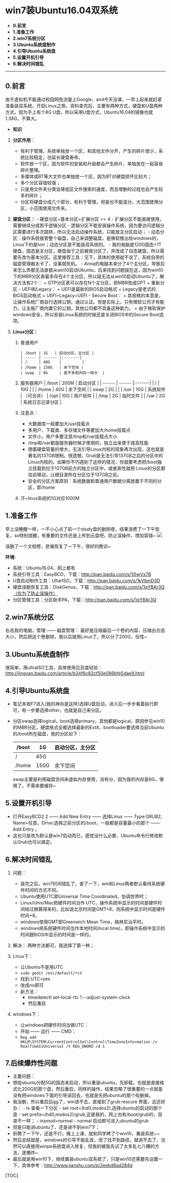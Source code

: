 # win7装Ubuntu16.04双系统 #

-  **0.前言**  
-  **1.准备工作**
-  **2.win7系统分区**
-  **3.Ubuntu系统盘制作**
-  **4.引导Ubuntu系统盘**
-  **5.设置开机引导**
-  **6.解决时间错乱**



----------
## **0.前言**
由于虚拟机不能通过校园网免流量上Google，and今天没课，一早上起来就赶紧准备装双系统，开启Linux之旅。资料查完后，主要有两种方式，硬盘和U盘两种方式，因为手上有个8G U盘，所以采用U盘方式，Ubuntu16.04的镜像也就1.38G，不算大。


- **知识**
 1. **分区作用**：
	 - 有利于管理，系统单独放一个区，和其他文件分开，产生的碎片很少，系统比较稳定，也延长硬盘寿命。
	 - 软件放一个区，因为软件的安装和升级都会产生碎片，单独放在一起容易碎片整理。
	 - 多媒体或BT等大文件也单独放一个区，因为BT对硬盘损坏比较大；
	 - 多个分区容错较强；
	 - 只是用文件夹分类会降低区文件搜索的速度，而且增删的过程也会产生较多的碎片；
	 - 分区将硬盘分成几个部分，有利于管理，但是也不能滥分，大范围使用分区，小范围使用文件夹。

 2. **硬盘分区：**
		- 硬盘分区=基本分区+扩展分区 <= 4
		- 扩展分区不能直接使用，需要继续分成若干逻辑分区
		- 逻辑分区不能安装操作系统，因为要访问逻辑分区需要进行多次跳转，所以无法启动操作系统，只能放主分区启动；
		- 动态分区：操作系统接管整个磁盘，自己来调整磁盘，是微软推出给windows的，Linux下的是lvm；动态分区是不能装双系统的。
		- 我的电脑是120G固态+1T硬盘，固态是主分区，硬盘由于之前被我分区了，并改成了动态硬盘，所以需要先改为基本分区。这里推荐工具：见下，具体的使用就不说了，系统自带的磁盘管理器太卡了，没事就死机。
		- Anna的电脑本来分了4个主分区，导致后来怎么弄都无法直接从win10启动Ubuntu，后来找到问题就在这，因为win10下的MBR分区表最多存在4个主分区，所以就无法从win10启动Ubuntu了，解决方法有2个：
			+ GTP分区表可以存在N个主分区，把MBR改成GPT
			+ 重新分区
		- UEFI和Legacy：
			+ UEFI是最新的BIOS启动格式
			+ Legacy是老式的BIOS启动格式
			+ UEFI=Legacy+UEFI
		- Secure Boot：
			+ 其规格的本意是，让操作系统厂商自行选择公钥，通过认证。但是实际上，只有微软公司才有能力，让主板厂商内置它的公钥，其他公司都不具备这种能力。
			+ 由于微软保护windows安全，所以安装Linux系统的时候还是关闭BIOS中的Secure Boot选项。
 3. **Linux分区：**
 	 1. 普通用户

	 	    | /boot | 1G   | 启动分区，主分区 |
		  	| ----- | ------ |:-------|
	 	  	| /		| 40G    |   	   |
			| /home | 150G	 | 余下空间 |
			| swap  | 8G 	 | 差不多和内存一样大  |
	 2. 服务器用户
	 	    | /boot | 200M   |  启动分区 |
		  	| ------ | ------ |:-------|
	 	  	| /		| 10G    |  |
			| /home | 40G	 | 余下空间 |
			| swap  | 2G 	 | 		   |
			| /usr  | 10G 	 | 系统软件 | （可合并）
			| /opt  | 10G    | 用户软件 |
			| /tmp  | 2G	 | 临时文件   |
			| /var  | 2G	 | 系统日志记录分区 |
			
	 3. 注意点：
	  	 - 大数据库一般要加大/usr挂载点
	 	 - 多用户、下载类、多存储文件等要加大/home挂载点
		 - 文件小，用户多要注意/tmp和/var挂载点大小
		 - /tmp和/var都是服务器时候才使用的，独立出来便于提高性能
		 - 随着硬盘容量的增大，无法引导Linux内核的现象再次出现，这也就是著名的137GB限制。很遗憾，Grub是无法引导137GB之后的分区中的Linux内核的。如果你不巧遇到了这样的情况，你就要考虑把/boot独立挂载到位于137GB前方的独立分区中，或者索性就把 Linux的分区都往前移动，让根目录所在分区位于137GB之前。
		 - 安全的分区方案原则：系统数据和普通用户数据分离放置于不同的分区，即/home
	 4. 汗~linux系统的1G对应1000M
## **1.准备工作** ##

早上没睡醒一样，一不小心点了前一个study盘的删除卷，结果浪费了一下午恢复。so特别提醒，有重要的文件还是上传到云盘吧，防止误操作，增加容错~
![](http://i.imgur.com/9EFYsOY.jpg)

误删了一个文档卷，悲催恢复了一下午，很好的教训~

**环境:**

- 系统：Ubuntu16.04，网上都有
- 系统引导工具：EasyBCD，下载：http://pan.baidu.com/s/1i5wVx7B
- U盘启动制作工具：UltarISO，下载：http://pan.baidu.com/s/1kVbmD3D
- 硬盘误删恢复工具：DiskGenus，下载：http://pan.baidu.com/s/1qYBAr3Q（仅为了防止误操作）
- 分区管理工具：分区助手PA，下载：http://pan.baidu.com/s/1qYBAr3Q



## **2.win7系统分区** ###

右击我的电脑，管理 —— 磁盘管理：
最好是压缩最后一个卷的内容，压缩出合适大小，然后把这个卷删除，我以后就用Linux了，所以分了200G，任性~

## **3.Ubuntu系统盘制作** ###

很简单，用ultraISO工具，具体使用见百度经验：http://jingyan.baidu.com/article/b24f6c82cf50e086bfe5dae9.html

## **4.引导Ubuntu系统盘** ###

- 笔记本按F7进入(我的神舟是这样)选择U盘启动，进入后一步步看着执行即可，有一步要选择other，也就是自己来分区。
- 分区swap选择logical，boot选择primary，其他都是logical，原因参见win10的MBR分区，硬盘格式全都选择最新的Ext4，bootloader要选择当前Ubuntu的/boot所在磁盘，我的分区如下：

	| /boot | 1G   | 启动分区，主分区 |
  	| ----- | ------ |:-------|
	| /		| 45G    |   	   |
	| /home | 150G	 | 余下空间 |
	
	swap主要是利用磁盘空间来虚拟内存使用，没有分，因为我的内存是8G，够用了，不需来要缓存~


## **5.设置开机引导** ###

- 打开EasyBCD2.2 —— Add New Entry —— 选择Linux —— Type:GRUB2, Name=任意，Drive:选择之前分区的/boot，一般都是容量最小的那个 —— Add Entry 。
- 这也只是改为默认是win7启动而已，感觉没什么必要，Ubuntu命令行修改默认Grub也可以搞定。

## **6.解决时间错乱**

 1. 问题： 
 
	- 装完之后，win7时间错乱了，查了一下，win和Linux两者默认看待系统硬件时间的方式不同。
	- Ubuntu使用UTC即Universal Time Coordinated，协调世界时；
	- Linux/Unix/Mac把硬件时间当作 UTC，操作系统中显示的时间是硬件时间经过换算得来的，比如说北京时间是GMT+8，则系统中显示时间是硬件时间+8。
	- windows使用GMT即Greenwich Mean Time，格林尼治平时。
	- windows把系统硬件时间当作本地时间(local time)，即操作系统中显示的时间跟BIOS中显示的时间是一样的。
	  
 2. 解决：
 	两种方法都可，我选择了第一种；
   1. Linux下：
	   - 让Ubuntu不是用UTC
	   - `sudo gedit /etc/default/rcS`
	   - 找到:UTC=yes
	   - 改成no即可
 	   - 新方法：
		   - timedatectl set-local-rtc 1 --adjust-system-clock
		   - 然后重启
   2. windows下：
	   - 让windows把硬件时间当做UTC：
	   - 开始 —— 运行 —— CMD：
	   - `Reg add HKLM\SYSTEM\CurrentControlSet\Control\TimeZoneInformation /v RealTimeIsUniversal /t REG_DWORD /d 1`
 
## **7.后续爆炸性问题**  
- 主要问题：
 - 想给ubuntu分配5G的固态来启动，所以重装ubuntu，先卸载，也就是直接格式化200G的那个盘，然后重启，同样的操作，结果忽略了很重要的一点就是没有把windows下面的引导该回去，也就是先把ubuntu的那个给删掉。
 - 我没删，所以重启后gg了，win进不去，直接到了grub rescure 界面，这还好办：
	   - ls 查看一下分区
		- set root=(hd0,msdos2),选择ubuntu的启动的那个盘
		- set prefix=(hd0,msdos2)/grub,这是我的，网上也有/boot/grub的，目录不一样；
		- insmod=normal
		- normal 启动即可进入ubuntu的grub
- 但是只能进ubuntu了，还是进不到win7下；
- 折腾了一下午，还是不行，晚上上课，就和同学拷了个win10，重装系统~~
- 然后总结就是，windows的引导不能乱改，改了找不到路径，就进不去了，当然可以直接用winpe系统盘进入修复，但我的被我先试了太多乱七八糟的方法，遂爆炸~
- 最后就是用win10下，继续重装ubuntu双系统了，只是win10还需要先设置一下，具体参考：http://www.jianshu.com/p/2eebd6ad284d
  
[TOC]

